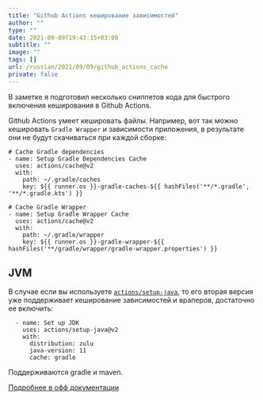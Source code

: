 ```yaml
---
title: "Github Actions кеширование зависимостей"
author: ""
type: ""
date: 2021-09-09T19:43:15+03:00
subtitle: ""
image: ""
tags: []
url: /russian/2021/09/09/github_actions_cache
private: false
---
```

В заметке я подготовил несколько сниппетов кода для быстрого включения кеширования в Github Actions.

<!--more-->
Github Actions умеет кешировать файлы. 
Например, вот так можно кешировать `Gradle Wrapper` и зависимости приложения, в результате они не будут скачиваться при каждой сборке:
```
# Cache Gradle dependencies
- name: Setup Gradle Dependencies Cache
  uses: actions/cache@v2
  with:
    path: ~/.gradle/caches
    key: ${{ runner.os }}-gradle-caches-${{ hashFiles('**/*.gradle', '**/*.gradle.kts') }}

# Cache Gradle Wrapper
- name: Setup Gradle Wrapper Cache
  uses: actions/cache@v2
  with:
    path: ~/.gradle/wrapper
    key: ${{ runner.os }}-gradle-wrapper-${{ hashFiles('**/gradle/wrapper/gradle-wrapper.properties') }}
```

## JVM
В случае если вы используете [`actions/setup-java`](https://github.com/actions/setup-java),
то его вторая версия уже поддерживает кеширование зависимостей и враперов, достаточно ее включить:
```
  - name: Set up JDK
    uses: actions/setup-java@v2
    with:
      distribution: zulu
      java-version: 11
      cache: gradle
```
Поддерживаются gradle и maven.

[Подробнее в офф документации](https://docs.github.com/en/actions/guides/caching-dependencies-to-speed-up-workflows)
